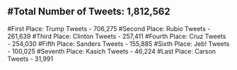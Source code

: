 #Total Number of Tweets: 1,812,562 
---
#First Place: Trump Tweets - 706,275
#Second Place: Rubio Tweets - 261,639
#Third Place: Clinton Tweets - 257,411
#Fourth Place: Cruz Tweets - 254,030
#Fifth Place: Sanders Tweets - 155,885
#Sixth Place: Jeb! Tweets - 100,025
#Seventh Place: Kasich Tweets - 46,224
#Last Place: Carson Tweets - 31,991
